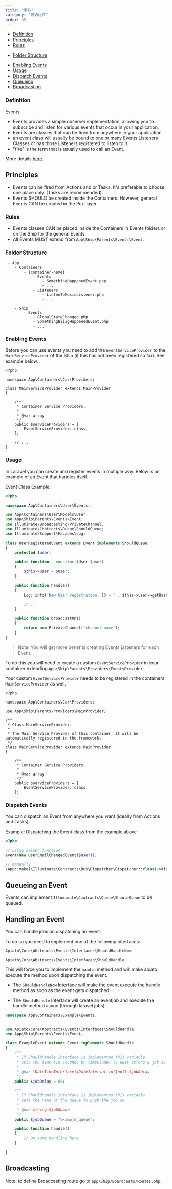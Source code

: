 ```yaml
---
title: "事件"
category: "可选组件"
order: 35
---
```


- [Definition](#definition)
- [Principles](#principles)
- [Rules](#rules)
* [Folder Structure](#folder-structure)
- [Enabling Events](#enabling-events)
- [Usage](#usage)
- [Dispatch Events](#dispatch-events)
- [Queueing](#Queueing)
- [Broadcasting](#Broadcasting)

<a name="definition"></a>
### Definition

Events: 

 - Events provides a simple observer implementation, allowing you to subscribe and listen for various events that occur in your application.
 - Events are classes that can be fired from anywhere in your application.
 - an event class will usually be bound to one or many Events Listeners Classes or has those Listeners registered to listen to it.
 - "fire" is the term that is usually used to call an Event.

More details [here](https://laravel.com/docs/events).

<a name="principles"></a>
## Principles

- Events can be fired from Actions and or Tasks. It's preferable to choose one place only. (Tasks are recommended).
- Events SHOULD be created inside the Containers. However, general Events CAN be created in the Port layer.

<a name="rules"></a>
### Rules

- Events classes CAN be placed inside the Containers in Events folders or on the Ship for the general Events.
- All Events MUST extend from `App\Ship\Parents\Events\Event`.


### Folder Structure

```
 - App
    - Containers
        - {container-name}
            - Events
                - SomethingHappenedEvent.php
                - ...
            - Listeners
                - ListenToMusicListener.php
                - ...

    - Ship
        - Events
            - GlobalStateChanged.php
            - SomethingBiiigHappenedEvent.php
            - ...
```

<a name="enabling-events"></a>
### Enabling Events

Before you can use events you need to add the `EventServiceProvider` to the `MainServiceProvider` of the Ship (if this has not been registered so far). See example below.

```
<?php

namespace App\Containers\Car\Providers;

class MainServiceProvider extends MainProvider
{

    /**
     * Container Service Providers.
     *
     * @var array
     */
    public $serviceProviders = [
        EventServiceProvider::class,
    ];

    // ...
}

```

<a name="usage"></a>
### Usage

In Laravel you can create and register events in multiple way. Below is an example of an Event that handles itself. 

Event Class Example:

```php
<?php

namespace App\Containers\User\Events;

use App\Containers\User\Models\User;
use App\Ship\Parents\Events\Event;
use Illuminate\Broadcasting\PrivateChannel;
use Illuminate\Contracts\Queue\ShouldQueue;
use Illuminate\Support\Facades\Log;

class UserRegisteredEvent extends Event implements ShouldQueue
{
    protected $user;

    public function __construct(User $user)
    {
        $this->user = $user;
    }

    public function handle()
    {
        Log::info('New User registration. ID = ' . $this->user->getHashedKey() . ' | Email = ' . $this->user->email . '.');

        // ...
    }

    public function broadcastOn()
    {
        return new PrivateChannel('channel-name');
    }
}
```

> Note: You will get more benefits creating Events Listeners for each Event.

To do this you will need to create a custom `EventServiceProvider` in your container extending `App\Ship\Parents\Providers\EventsProvider`.

Your custom `EventServiceProvider` needs to be registered in the containers `MainServiceProvider` as well.

```
<?php

namespace App\Containers\Car\Providers;

use App\Ship\Parents\Providers\MainProvider;

/**
 * Class MainServiceProvider.
 *
 * The Main Service Provider of this container, it will be automatically registered in the framework.
 */
class MainServiceProvider extends MainProvider
{

    /**
     * Container Service Providers.
     *
     * @var array
     */
    public $serviceProviders = [
        EventServiceProvider::class,
    ];
```

<a name="dispatch-events"></a>

### Dispatch Events

You can dispatch an Event from anywhere you want (ideally from Actions and Tasks).

Example: Dispatching the Event class from the example above
```php
<?php

// using helper function
event(New UserEmailChangedEvent($user));

// manually
\App::make(\Illuminate\Contracts\Bus\Dispatcher\Dispatcher::class)->dispatch(New UserEmailChangedEvent($user));
```

<a name="Queueing"></a>
## Queueing an Event

Events can implement `Illuminate\Contracts\Queue\ShouldQueue` to be queued.

## Handling an Event
You can handle jobs on dispatching an event.

To do so you need to implement one of the following interfaces:

`Apiato\Core\Abstracts\Events\Interfaces\ShouldHandleNow`

`Apiato\Core\Abstracts\Events\Interfaces\ShouldHandle`

This will force you to implement the `handle` method and will make apiato execute the method upon dispatching the event.

- The `ShouldHandleNow` Interface will make the event execute the handle method as soon as the event gets dispatched.

- The `ShouldHandle` Interface will create an eventjob and execute the handle method async (through laravel jobs).
    
    
```php
namespace App\Containers\Example\Events;


use Apiato\Core\Abstracts\Events\Interfaces\ShouldHandle;
use App\Ship\Parents\Events\Event;

class ExampleEvent extends Event implements ShouldHandle
{
    /**
     * If ShouldHandle interface is implemented this variable
     * sets the time (in seconds or timestamp) to wait before a job is executed
     *
     * @var \DateTimeInterface|\DateInterval|int|null $jobDelay
     */
    public $jobDelay = 60;

    /**
     * If ShouldHandle interface is implemented this variable
     * sets the name of the queue to push the job on
     *
     * @var string $jobQueue
     */
    public $jobQueue = "example_queue";

    public function handle()
    {
        // Do some handling here
    }
    
}
```

<a name="Broadcasting"></a>
## Broadcasting

Note: to define Broadcasting route go to `app/Ship/Boardcasts/Routes.php`.

